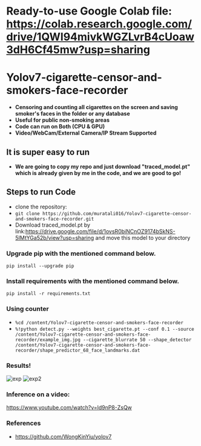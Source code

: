 # Ready-to-use Google Colab file: https://colab.research.google.com/drive/1QWI94mivkWGZLvrB4cUoaw3dH6Cf45mw?usp=sharing
# Yolov7-cigarette-censor-and-smokers-face-recorder
* **Censoring and counting all cigarettes on the screen and saving smoker's faces in the folder or any database**
* **Useful for public non-smoking areas**
* **Code can run on Both (CPU & GPU)**
* **Video/WebCam/External Camera/IP Stream Supported**

## It is super easy to run
* **We are going to copy my repo and just download "traced_model.pt" which is already given by me in the code,
and we are good to go!**
 
## Steps to run Code
* clone the repository:
* ```git clone https://github.com/muratali016/Yolov7-cigarette-censor-and-smokers-face-recorder.git```
* Download traced_model.pt by link:https://drive.google.com/file/d/1ovsR0biNCnOZ9174bSkNS-5IMtYGa52b/view?usp=sharing and move this model to your directory 

### Upgrade pip with the mentioned command below.
``` pip install --upgrade pip ```

### Install requirements with the mentioned command below.
 ``` pip install -r requirements.txt ```

### Using counter
 * ```%cd /content/Yolov7-cigarette-censor-and-smokers-face-recorder```
* ```%!python detect.py --weights best_cigarette.pt --conf 0.1 --source /content/Yolov7-cigarette-censor-and-smokers-face-recorder/example_img.jpg --cigarette_blurrate 50 --shape_detector /content/Yolov7-cigarette-censor-and-smokers-face-recorder/shape_predictor_68_face_landmarks.dat```
 
 
### Results!
![exp](https://user-images.githubusercontent.com/77502485/187298601-c4fb2b68-5eef-4210-81a0-ea95b9cfeae1.jpg)
![exp2](https://user-images.githubusercontent.com/77502485/187298605-0975d484-8640-4525-a3bd-37af32a5ff0e.jpg)


### Inference on a video:
https://www.youtube.com/watch?v=ld9nP8-ZsQw

### References
* https://github.com/WongKinYiu/yolov7
